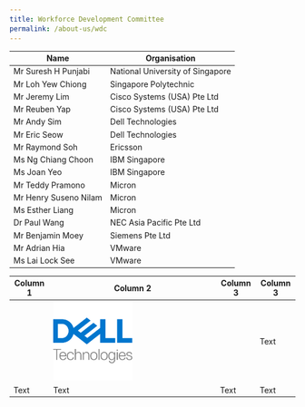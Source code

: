 ```yaml
---
title: Workforce Development Committee
permalink: /about-us/wdc
---
```

| Name | Organisation | 
| -------- | -------- | 
|Mr Suresh H Punjabi     |National University of Singapore     | 
|Mr Loh Yew Chiong     |Singapore Polytechnic     | 
|Mr Jeremy Lim     |Cisco Systems (USA) Pte Ltd     |  
|Mr Reuben Yap     | Cisco Systems (USA) Pte Ltd     |  
|Mr Andy Sim     |Dell Technologies     | 
|Mr Eric Seow     |Dell Technologies     | 
|Mr Raymond Soh     | Ericsson | 
|Ms Ng Chiang Choon |IBM Singapore     |  
|Ms Joan Yeo| IBM Singapore     | 
|Mr Teddy Pramono     | Micron | 
|Mr Henry Suseno Nilam     | Micron | 
|Ms Esther Liang | Micron | 
|Dr Paul Wang     | NEC Asia Pacific Pte Ltd | 
|Mr Benjamin Moey     | Siemens Pte Ltd | 
|Mr Adrian Hia     |VMware | 
|Ms Lai Lock See| VMware |



| Column 1 | Column 2 | Column 3 |Column 3 |
| -------- | -------- | -------- |-------- |
| |<a href="https://www.delltechnologies.com/en-sg/index.htm"><img src="/images/wdc-members-logos/Dell%20Logo%20200x200.png" alt="Dell" style="width: 50%; height: 50%"></a>|  | Text     | Text     |Text  |
| Text     | Text     | Text     |Text  |
